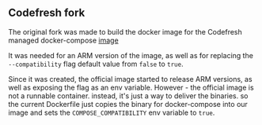 ## Codefresh fork

The original fork was made to build the docker image for the Codefresh managed docker-compose [image](https://hub.docker.com/repository/docker/codefresh/compose)

It was needed for an ARM version of the image, as well as for replacing the `--compatibility` flag default value from `false` to `true`.

Since it was created, the official image started to release ARM versions, as well as exposing the flag as an env variable. However - the official image is not a runnable container. instead, it's just a way to deliver the binaries. so the current Dockerfile just copies the binary for docker-compose into our image and sets the `COMPOSE_COMPATIBILITY` env variable to `true`.
